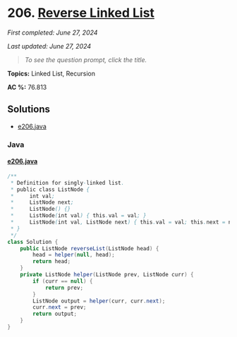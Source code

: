 # 206. [Reverse Linked List](<https://leetcode.com/problems/reverse-linked-list>)

*First completed: June 27, 2024*

*Last updated: June 27, 2024*


> *To see the question prompt, click the title.*

**Topics:** Linked List, Recursion

**AC %:** 76.813


## Solutions

- [e206.java](<../my-submissions/e206.java>)
### Java
#### [e206.java](<../my-submissions/e206.java>)
```Java
/**
 * Definition for singly-linked list.
 * public class ListNode {
 *     int val;
 *     ListNode next;
 *     ListNode() {}
 *     ListNode(int val) { this.val = val; }
 *     ListNode(int val, ListNode next) { this.val = val; this.next = next; }
 * }
 */
class Solution {
    public ListNode reverseList(ListNode head) {
        head = helper(null, head);
        return head;
    }
    private ListNode helper(ListNode prev, ListNode curr) {
        if (curr == null) {
            return prev;
        }
        ListNode output = helper(curr, curr.next);
        curr.next = prev;
        return output; 
    }
}
```


